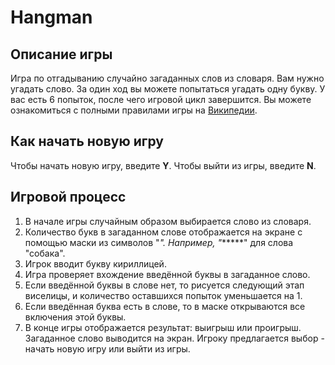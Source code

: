 # Hangman

## Описание игры

Игра по отгадыванию случайно загаданных слов из словаря.
Вам нужно угадать слово. За один ход вы можете попытаться угадать одну букву. У вас есть 6 попыток, после чего игровой цикл завершится.
Вы можете ознакомиться с полными правилами игры на [Википедии](https://ru.wikipedia.org/wiki/%D0%92%D0%B8%D1%81%D0%B5%D0%BB%D0%B8%D1%86%D0%B0_%28%D0%B8%D0%B3%D1%80%D0%B0%29).

## Как начать новую игру

Чтобы начать новую игру, введите **Y**. Чтобы выйти из игры, введите **N**.

## Игровой процесс

1. В начале игры случайным образом выбирается слово из словаря.
2. Количество букв в загаданном слове отображается на экране с помощью маски из символов "*". Например, "******" для слова "собака".
3. Игрок вводит букву кириллицей.
4. Игра проверяет вхождение введённой буквы в загаданное слово.
5. Если введённой буквы в слове нет, то рисуется следующий этап виселицы, и количество оставшихся попыток уменьшается на 1.
6. Если введённая буква есть в слове, то в маске открываются все включения этой буквы.
7. В конце игры отображается результат: выигрыш или проигрыш. Загаданное слово выводится на экран. Игроку предлагается выбор - начать новую игру или выйти из игры.
